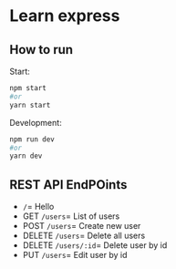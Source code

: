 # Learn express

## How to run

Start:

```sh
npm start
#or
yarn start
```

Development:

```sh
npm run dev
#or
yarn dev
```

## REST API EndPOints

- `/`= Hello
- GET `/users`= List of users
- POST `/users`= Create new user
- DELETE `/users`= Delete all users
- DELETE `/users/:id`= Delete user by id
- PUT `/users`= Edit user by id
